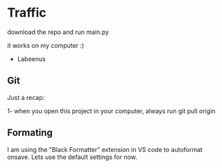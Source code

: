 # Traffic

download the repo and run main.py

it works on my computer :)

- Labeenus

## Git

Just a recap:

1- when you open this project in your computer, always run git pull origin

## Formating

I am using the "Black Formatter" extension in VS code to autoformat onsave. Lets use the default settings for now.
